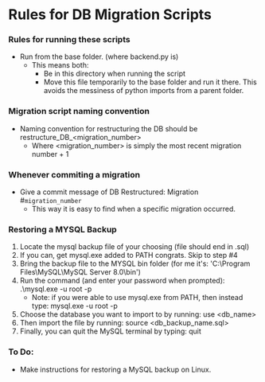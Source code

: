 # Rules for DB Migration Scripts

### Rules for running these scripts 
- Run from the base folder. (where backend.py is)
	- This means both:
		- Be in this directory when running the script
		- Move this file temporarily to the base folder and run it there. This avoids the messiness of python imports from a parent folder.

### Migration script naming convention
- Naming convention for restructuring the DB should be restructure_DB_\<migration_number>
	- Where \<migration_number> is simply the most recent migration number + 1

### Whenever commiting a migration
- Give a commit message of DB Restructured: Migration #`migration_number`
    - This way it is easy to find when a specific migration occurred.

### Restoring a MYSQL Backup
1. Locate the mysql backup file of your choosing (file should end in .sql)
2. If you can, get mysql.exe added to PATH congrats. Skip to step #4
3. Bring the backup file to the MYSQL bin folder (for me it's: 'C:\Program Files\MySQL\MySQL Server 8.0\bin')
4. Run the command (and enter your password when prompted): .\mysql.exe -u root -p
	- Note: if you were able to use mysql.exe from PATH, then instead type: mysql.exe -u root -p
5. Choose the database you want to import to by running: use \<db_name>
6. Then import the file by running: source \<db_backup_name.sql>
7. Finally, you can quit the MySQL terminal by typing: quit


### To Do:
- Make instructions for restoring a MySQL backup on Linux.
